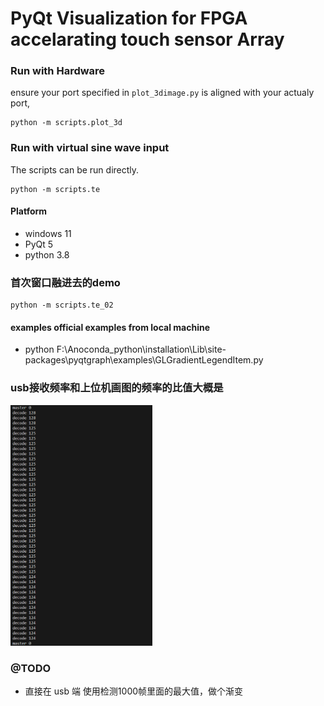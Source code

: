 # PyQt Visualization for FPGA accelarating touch sensor Array  
### Run with Hardware
ensure your port specified in `plot_3dimage.py` is aligned with your actualy port,
```
python -m scripts.plot_3d
```
### Run with virtual sine wave input 
The scripts can be run directly.
```
python -m scripts.te
```
#### Platform
- windows 11
- PyQt 5
- python 3.8
### 首次窗口融进去的demo
```
python -m scripts.te_02
```
#### examples official examples from local machine
- python F:\Anoconda_python\installation\Lib\site-packages\pyqtgraph\examples\GLGradientLegendItem.py 

### usb接收频率和上位机画图的频率的比值大概是
<img src="image.png" alt="alt text" style="width:45%;">

### @TODO
- 直接在 usb 端 使用检测1000帧里面的最大值，做个渐变